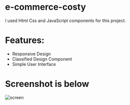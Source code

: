# e-commerce-costy

I used Html Css and JavaScript components for this project.

# Features:
- Responsive Design
- Classified Design Component 
- Simple User Interface 

# Screenshot is below

![screen](https://github.com/user-attachments/assets/aa9b5029-698a-4294-94cc-8fbdf8b50ced)
